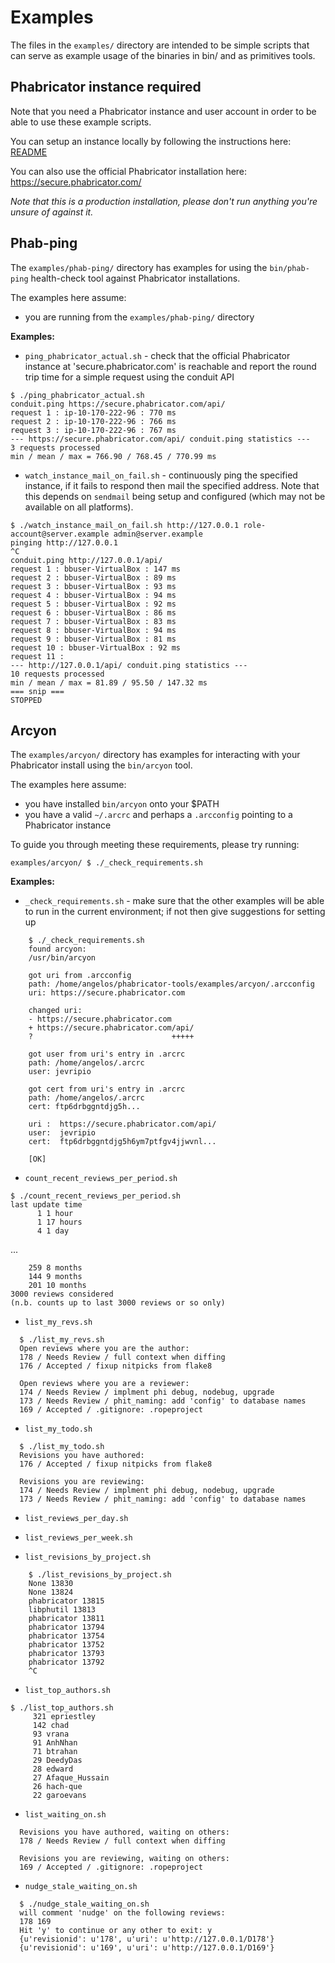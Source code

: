 Examples
========

The files in the `examples/` directory are intended to be simple scripts that can serve as
example usage of the binaries in bin/ and as primitives tools.

Phabricator instance required
-----------------------------

Note that you need a Phabricator instance and user account in order to be able
to use these example scripts.

You can setup an instance locally by following the instructions here:
[README](https://github.com/bloomberg/phabricator-tools/blob/master/README.md#install-phabricator-in-one-step)

You can also use the official Phabricator installation here:
https://secure.phabricator.com/

_Note that this is a production installation, please don't run anything you're
unsure of against it._

Phab-ping
---------

The `examples/phab-ping/` directory has examples for using the `bin/phab-ping`
health-check tool against Phabricator installations.

The examples here assume:
* you are running from the `examples/phab-ping/` directory

**Examples:**

* `ping_phabricator_actual.sh` - check that the official Phabricator instance
   at 'secure.phabricator.com' is reachable and report the round trip time for
   a simple request using the conduit API
```
$ ./ping_phabricator_actual.sh
conduit.ping https://secure.phabricator.com/api/
request 1 : ip-10-170-222-96 : 770 ms
request 2 : ip-10-170-222-96 : 766 ms
request 3 : ip-10-170-222-96 : 767 ms
--- https://secure.phabricator.com/api/ conduit.ping statistics ---
3 requests processed
min / mean / max = 766.90 / 768.45 / 770.99 ms
```

* `watch_instance_mail_on_fail.sh` - continuously ping the specified instance,
  if it fails to respond then mail the specified address.  Note that this
  depends on `sendmail` being setup and configured (which may not be available
  on all platforms).
```
$ ./watch_instance_mail_on_fail.sh http://127.0.0.1 role-account@server.example admin@server.example
pinging http://127.0.0.1
^C
conduit.ping http://127.0.0.1/api/
request 1 : bbuser-VirtualBox : 147 ms
request 2 : bbuser-VirtualBox : 89 ms
request 3 : bbuser-VirtualBox : 93 ms
request 4 : bbuser-VirtualBox : 94 ms
request 5 : bbuser-VirtualBox : 92 ms
request 6 : bbuser-VirtualBox : 86 ms
request 7 : bbuser-VirtualBox : 83 ms
request 8 : bbuser-VirtualBox : 94 ms
request 9 : bbuser-VirtualBox : 81 ms
request 10 : bbuser-VirtualBox : 92 ms
request 11 :
--- http://127.0.0.1/api/ conduit.ping statistics ---
10 requests processed
min / mean / max = 81.89 / 95.50 / 147.32 ms
=== snip ===
STOPPED
```

Arcyon
------

The `examples/arcyon/` directory has examples for interacting with your
Phabricator install using the `bin/arcyon` tool.

The examples here assume:
* you have installed `bin/arcyon` onto your $PATH
* you have a valid `~/.arcrc` and perhaps a `.arcconfig` pointing to a
  Phabricator instance

To guide you through meeting these requirements, please try running:
```
examples/arcyon/ $ ./_check_requirements.sh
```

**Examples:**

* `_check_requirements.sh` - make sure that the other examples will be able to
  run in the current environment; if not then give suggestions for setting up
```
    $ ./_check_requirements.sh
    found arcyon:
    /usr/bin/arcyon

    got uri from .arcconfig
    path: /home/angelos/phabricator-tools/examples/arcyon/.arcconfig
    uri: https://secure.phabricator.com

    changed uri:
    - https://secure.phabricator.com
    + https://secure.phabricator.com/api/
    ?                               +++++

    got user from uri's entry in .arcrc
    path: /home/angelos/.arcrc
    user: jevripio

    got cert from uri's entry in .arcrc
    path: /home/angelos/.arcrc
    cert: ftp6drbggntdjg5h...

    uri :  https://secure.phabricator.com/api/
    user:  jevripio
    cert:  ftp6drbggntdjg5h6ym7ptfgv4jjwvnl...

    [OK]
```

* `count_recent_reviews_per_period.sh`
```
$ ./count_recent_reviews_per_period.sh
last update time
      1 1 hour
      1 17 hours
      4 1 day
```
...
```
    259 8 months
    144 9 months
    201 10 months
3000 reviews considered
(n.b. counts up to last 3000 reviews or so only)
```

* `list_my_revs.sh`
```
  $ ./list_my_revs.sh
  Open reviews where you are the author:
  178 / Needs Review / full context when diffing
  176 / Accepted / fixup nitpicks from flake8

  Open reviews where you are a reviewer:
  174 / Needs Review / implment phi debug, nodebug, upgrade
  173 / Needs Review / phit_naming: add 'config' to database names
  169 / Accepted / .gitignore: .ropeproject
```

* `list_my_todo.sh`
```
  $ ./list_my_todo.sh
  Revisions you have authored:
  176 / Accepted / fixup nitpicks from flake8

  Revisions you are reviewing:
  174 / Needs Review / implment phi debug, nodebug, upgrade
  173 / Needs Review / phit_naming: add 'config' to database names
```

* `list_reviews_per_day.sh`

* `list_reviews_per_week.sh`

* `list_revisions_by_project.sh`
```
    $ ./list_revisions_by_project.sh
    None 13830
    None 13824
    phabricator 13815
    libphutil 13813
    phabricator 13811
    phabricator 13794
    phabricator 13754
    phabricator 13752
    phabricator 13793
    phabricator 13792
    ^C
```

* `list_top_authors.sh`
```
$ ./list_top_authors.sh
     321 epriestley
     142 chad
     93 vrana
     91 AnhNhan
     71 btrahan
     29 DeedyDas
     28 edward
     27 Afaque_Hussain
     26 hach-que
     22 garoevans
```

* `list_waiting_on.sh`
```
  Revisions you have authored, waiting on others:
  178 / Needs Review / full context when diffing

  Revisions you are reviewing, waiting on others:
  169 / Accepted / .gitignore: .ropeproject
```

* `nudge_stale_waiting_on.sh`
```
  $ ./nudge_stale_waiting_on.sh
  will comment 'nudge' on the following reviews:
  178 169
  Hit 'y' to continue or any other to exit: y
  {u'revisionid': u'178', u'uri': u'http://127.0.0.1/D178'}
  {u'revisionid': u'169', u'uri': u'http://127.0.0.1/D169'}
```

